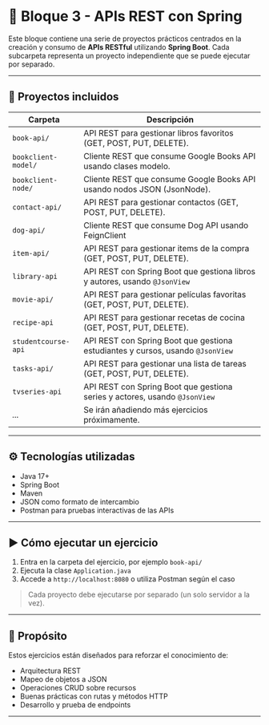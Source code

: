 # 🧩 Bloque 3 - APIs REST con Spring

Este bloque contiene una serie de proyectos prácticos centrados en la creación y consumo de **APIs RESTful** utilizando **Spring Boot**. Cada subcarpeta representa un proyecto independiente que se puede ejecutar por separado.

---

## 📁 Proyectos incluidos

| Carpeta       | Descripción                                                            |
|---------------|------------------------------------------------------------------------|
| `book-api/` | API REST para gestionar libros favoritos (GET, POST, PUT, DELETE).|
| `bookclient-model/` | Cliente REST que consume Google Books API usando clases modelo. |
| `bookclient-node/`  | Cliente REST que consume Google Books API usando nodos JSON (JsonNode). |
| `contact-api/` | API REST para gestionar contactos (GET, POST, PUT, DELETE).|
| `dog-api/` | Cliente REST que consume Dog API usando FeignClient |
| `item-api/` | API REST para gestionar items de la compra (GET, POST, PUT, DELETE).|
| `library-api` | API REST con Spring Boot que gestiona libros y autores, usando `@JsonView` |
| `movie-api/` | API REST para gestionar películas favoritas (GET, POST, PUT, DELETE).|
| `recipe-api` | API REST para gestionar recetas de cocina (GET, POST, PUT, DELETE). |
| `studentcourse-api` | API REST con Spring Boot que gestiona estudiantes y cursos, usando `@JsonView` |
| `tasks-api/`| API REST para gestionar una lista de tareas (GET, POST, PUT, DELETE).|
| `tvseries-api` | API REST con Spring Boot que gestiona series y actores, usando `@JsonView` |
| _..._ | Se irán añadiendo más ejercicios próximamente.|

---

## ⚙️ Tecnologías utilizadas

- Java 17+
- Spring Boot
- Maven
- JSON como formato de intercambio
- Postman para pruebas interactivas de las APIs

---

## ▶️ Cómo ejecutar un ejercicio

1. Entra en la carpeta del ejercicio, por ejemplo `book-api/`
2. Ejecuta la clase `Application.java`
3. Accede a `http://localhost:8080` o utiliza Postman según el caso

> Cada proyecto debe ejecutarse por separado (un solo servidor a la vez).

---

## 📝 Propósito

Estos ejercicios están diseñados para reforzar el conocimiento de:

- Arquitectura REST
- Mapeo de objetos a JSON
- Operaciones CRUD sobre recursos
- Buenas prácticas con rutas y métodos HTTP
- Desarrollo y prueba de endpoints

---
